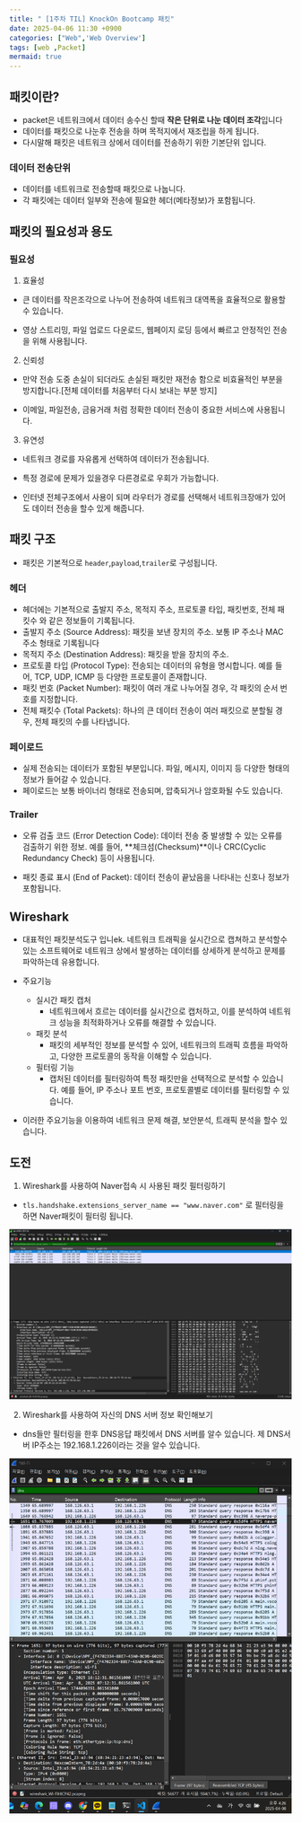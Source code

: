 ```yaml
---
title: " [1주차 TIL] KnockOn Bootcamp 패킷"
date: 2025-04-06 11:30 +0900
categories: ["Web",'Web Overview']
tags: [web ,Packet]
mermaid: true
---
```

## 패킷이란?

- packet은 네트워크에서 데이터 송수신 할때 **작은 단위로 나눈 데이터 조각**입니다
- 데이터를 패킷으로 나눈후 전송을 하며 목적지에서 재조립을 하게 됩니다.
- 다시말해 패킷은 네트워크 상에서 데이터를 전송하기 위한 기본단위 입니다.

### 데이터 전송단위
- 데이터를 네트워크로 전송할때 패킷으로 나눕니다.
- 각 패킷에는 데이터 일부와 전송에 필요한 헤더(메타정보)가 포함됩니다.

## 패킷의 필요성과 용도
### 필요성

1. 효율성
- 큰 데이터를 작은조각으로 나누어 전송하여 네트워크 대역폭을 효율적으로 활용할수 있습니다.

- 영상 스트리밍, 파일 업로드 다운로드, 웹페이지 로딩 등에서 빠르고 안정적인 전송을 위해 사용됩니다.

2. 신뢰성
- 만약 전송 도중 손실이 되더라도 손실된 패킷만 재전송 함으로 비효율적인 부분을 방지합니다.[전체 데이터를 처음부터 다시 보내는 부분 방지]

- 이메일, 파일전송, 금융거래 처럼 정확한 데이터 전송이 중요한 서비스에 사용됩니다.

3. 유연성
- 네트워크 경로를 자유롭게  선택하여 데이터가 전송됩니다.
- 특정 경로에 문제가 있을경우 다른경로로 우회가 가능합니다.

- 인터넷 전체구조에서 사용이 되며 라우터가 경로를 선택해서 네트워크장애가 있어도 데이터 전송을 할수 있게 해줍니다.


## 패킷 구조

- 패킷은 기본적으로 `header`,`payload`,`trailer`로 구성됩니다.

### 헤더

- 헤더에는 기본적으로 출발지 주소, 목적지 주소, 프로토콜 타입, 패킷번호, 전체 패킷수 와 같은 정보들이 기록됩니다.
- 출발지 주소 (Source Address): 패킷을 보낸 장치의 주소. 보통 IP 주소나 MAC 주소 형태로 기록됩니다
- 목적지 주소 (Destination Address): 패킷을 받을 장치의 주소.
- 프로토콜 타입 (Protocol Type): 전송되는 데이터의 유형을 명시합니다. 예를 들어, TCP, UDP, ICMP 등 다양한 프로토콜이 존재합니다.
- 패킷 번호 (Packet Number): 패킷이 여러 개로 나누어질 경우, 각 패킷의 순서 번호를 지정합니다.
- 전체 패킷수 (Total Packets): 하나의 큰 데이터 전송이 여러 패킷으로 분할될 경우, 전체 패킷의 수를 나타냅니다.

### 페이로드 

- 실제 전송되는 데이터가 포함된 부분입니다. 파일, 메시지, 이미지 등 다양한 형태의 정보가 들어갈 수 있습니다.
- 페이로드는 보통 바이너리 형태로 전송되며, 압축되거나 암호화될 수도 있습니다.

### Trailer
- 오류 검출 코드 (Error Detection Code): 데이터 전송 중 발생할 수 있는 오류를 검출하기 위한 정보. 예를 들어, **체크섬(Checksum)**이나 CRC(Cyclic Redundancy Check) 등이 사용됩니다.

- 패킷 종료 표시 (End of Packet): 데이터 전송이 끝났음을 나타내는 신호나 정보가 포함됩니다.



## Wireshark
- 대표적인 패킷분석도구 입니ek. 네트워크 트래픽을 실시간으로 캡쳐하고 분석할수 있는 소프트웨어로  네트워크 상에서 발생하는 데이터를 상세하게 분석하고 문제를 파악하는데 유용합니다.
- 주요기능
    - 실시간 패킷 캡처
        - 네트워크에서 흐르는 데이터를 실시간으로 캡처하고, 이를 분석하여 네트워크 성능을 최적화하거나 오류를 해결할 수 있습니다.
    - 패킷 분석
        - 패킷의 세부적인 정보를 분석할 수 있어, 네트워크의 트래픽 흐름을 파악하고, 다양한 프로토콜의 동작을 이해할 수 있습니다.
    - 필터링 기능
        - 캡처된 데이터를 필터링하여 특정 패킷만을 선택적으로 분석할 수 있습니다. 예를 들어, IP 주소나 포트 번호, 프로토콜별로 데이터를 필터링할 수 있습니다.
 
 - 이러한 주요기능을 이용하여 네트워크 문제 해결, 보안분석, 트래픽 분석을 할수 있습니다.

## 도전 

1. Wireshark를 사용하여 Naver접속 시 사용된 패킷 필터링하기

- `tls.handshake.extensions_server_name == "www.naver.com"` 로 필터링을 하면 Naver패킷이 필터링 됩니다.

![alt text](packet.png)

2. Wireshark를 사용하여 자신의 DNS 서버 정보 확인해보기

- dns들만 필터링을 한후 DNS응답 패킷에서 DNS 서버를 알수 있습니다. 제 DNS서버 IP주소는 192.168.1.226이라는 것을 알수 있습니다. 

![alt text](dns.png)